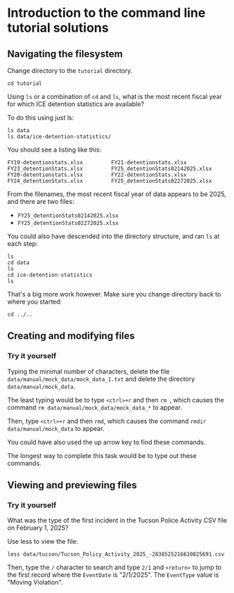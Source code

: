 # Introduction to the command line tutorial solutions

## Navigating the filesystem

Change directory to the `tutorial` directory.

```
cd tutorial
```

Using `ls` or a combination of `cd` and `ls`, what is the most recent fiscal year for which ICE detention statistics are available?

To do this using just ls:

```
ls data
ls data/ice-detention-statistics/
```

You should see a listing like this:

```
FY19-detentionstats.xlsx         FY21-detentionstats.xlsx         FY23_detentionStats.xlsx         FY25_detentionStats02142025.xlsx
FY20-detentionstats.xlsx         FY22-detentionStats.xlsx         FY24_detentionStats.xlsx         FY25_detentionStats02272025.xlsx
```

From the filenames, the most recent fiscal year of data appears to be 2025, and there are two files:

- `FY25_detentionStats02142025.xlsx`
- `FY25_detentionStats02272025.xlsx`

You could also have descended into the directory structure, and ran `ls` at each step:

```
ls
cd data
ls
cd ice-detention-statistics
ls
```

That's a big more work however. Make sure you change directory back to where you started:

```
cd ../..
```

## Creating and modifying files

### Try it yourself

Typing the minimal number of characters, delete the file `data/manual/mock_data/mock_data_1.txt` and delete the directory `data/manual/mock_data`. 

The least typing would be to type `<ctrl>+r` and then `rm `, which causes the command `rm data/manual/mock_data/mock_data_*` to appear.

Then, type `<ctrl>+r` and then `rmd`, which causes the command `rmdir data/manual/mock_data` to appear.

You could have also used the up arrow key to find these commands.

The longest way to complete this task would be to type out these commands.

## Viewing and previewing files

### Try it yourself

What was the type of the first incident in the Tucson Police Activity CSV file on February 1, 2025?

Use less to view the file:

```
less data/tucson/Tucson_Policy_Activity_2025_-2838525216610825691.csv
```

Then, type the `/` character to search and type `2/1` and `<return>` to jump to the first record where the `EventDate` is "2/1/2025". The `EventType` value is "Moving Violation".
